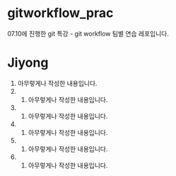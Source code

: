 # gitworkflow_prac
07.10에 진행한 git 특강 - git workflow 팀별 연습 레포입니다.
# Jiyong
1. 아무렇게나 작성한 내용입니다.
2. 1. 아무렇게나 작성한 내용입니다.
3. 1. 아무렇게나 작성한 내용입니다.
4. 1. 아무렇게나 작성한 내용입니다.
5. 1. 아무렇게나 작성한 내용입니다.
6. 1. 아무렇게나 작성한 내용입니다.
